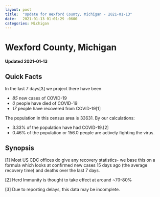 ```yaml
---
layout: post
title:  "Update for Wexford County, Michigan - 2021-01-13"
date:   2021-01-13 01:01:29 -0600
categories: Michigan
---
```


# Wexford County, Michigan
#### Updated 2021-01-13

## Quick Facts

In the last 7 days[3] we project there have been
- *85* new cases of COVID-19
- *0* people have died of COVID-19
- *17* people have recovered from COVID-19[1]

The population in this census area is 33631. By our calculations:
- 3.33% of the population have had COVID-19.[2]
- 0.46% of the population or 156.0 people are actively fighting the virus.

## Synopsis




[1] Most US CDC offices do give any recovery statistics- we base this on a formula which looks at confirmed new cases
15 days ago (the average recovery time) and deaths over the last 7 days.

[2] Herd Immunity is thought to take effect at around ~70-80%

[3] Due to reporting delays, this data may be incomplete.
 
    